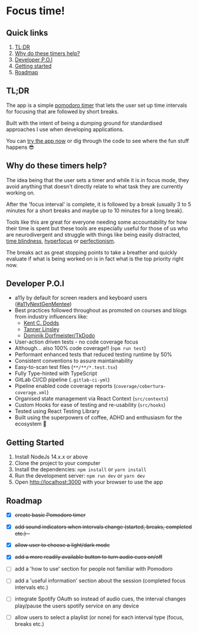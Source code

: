 # Focus time!

## Quick links
1. [TL;DR](#tldr)
2. [Why do these timers help?](#why-do-these-timers-help)
3. [Developer P.O.I](#developer-poi)
4. [Getting started](#getting-started)
5. [Roadmap](#roadmap)

## TL;DR

The app is a simple [pomodoro timer](https://en.wikipedia.org/wiki/Pomodoro_Technique) that lets the user set up time intervals for focusing that are followed by short breaks.

Built with the intent of being a dumping ground for standardised approaches I use when developing applications.

You can [try the app now](https://d3vl1m3.gitlab.io/focus-time/) or dig through the code to see where the fun stuff happens 😎

## Why do these timers help?

The idea being that the user sets a timer and while it is in focus mode, they avoid anything that doesn't directly relate to what task they are currently working on.

After the 'focus interval' is complete, it is followed by a break (usually 3 to 5 minutes for a short breaks and maybe up to 10 minutes for a long break).

Tools like this are great for everyone needing some accountability for how their time is spent but these tools are especially useful for those of us who are neurodivergent and struggle with things like being easily distracted, [time blindness](https://add.org/adhd-time-blindness/), [hyperfocus](https://en.wikipedia.org/wiki/Hyperfocus) or [perfectionism](https://en.wikipedia.org/wiki/Perfectionism_(psychology)).

The breaks act as great stopping points to take a breather and quickly evaluate if what is being worked on is in fact what is the top priority right now.

## Developer P.O.I
- a11y by default for screen readers and keyboard users ([#a11yNextGenMentee](https://twitter.com/A11yNextgen))
- Best practices followed throughout as promoted on courses and blogs from industry influencers like:
    - [Kent C. Dodds](https://kentcdodds.com/)
    - [Tanner Linsley](https://tanstack.com/)
    - [Dominik Dorfmeister/TkDodo](https://tkdodo.eu/blog/)
- User-action driven tests - no code coverage focus
- Although... also 100% code coverage!! (`npm run test`)
- Performant enhanced tests that reduced testing runtime by 50%
- Consistent conventions to assure maintainability
- Easy-to-scan test files (`**/**/*.test.tsx`)
- Fully Type-hinted with TypeScript
- GitLab CI/CD pipeline (`.gitlab-ci-yml`)
- Pipeline enabled code coverage reports (`coverage/cobertura-coverage.xml`)
- Organised state management via React Context (`src/contexts`)
- Custom Hooks for ease of testing and re-usability (`src/hooks`)
- Tested using React Testing Library
- Built using the superpowers of coffee, ADHD and enthusiasm for the ecosystem 🦸

## Getting Started
1. Install NodeJs 14.x.x or above
2. Clone the project to your computer
3. Install the dependencies: `npm install` or `yarn install`
4. Run the development server: `npm run dev` or `yarn dev`
5. Open [http://localhost:3000](http://localhost:3000) with your browser to use the app

## Roadmap
- [x] ~~create basic Pomodoro timer~~
- [x] ~~add sound indicators when intervals change (started, breaks, completed etc.)
-~~
- [x] ~~allow user to choose a light/dark mode~~
- [x] ~~add a more readily available button to turn audio cues on/off~~
- [ ] add a 'how to use' section for people not familiar with Pomodoro
- [ ] add a 'useful information' section about the session (completed focus intervals etc.)
- [ ] integrate Spotify OAuth so instead of audio cues, the interval changes play/pause the users spotify service on any device
- [ ] allow users to select a playlist (or none) for each interval type (focus, breaks etc.)



